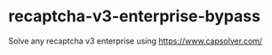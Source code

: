 # recaptcha-v3-enterprise-bypass
Solve any recaptcha v3 enterprise using https://www.capsolver.com/



                                                                      